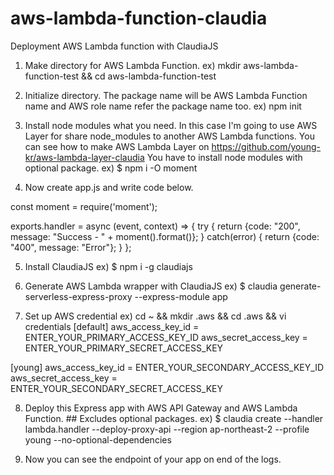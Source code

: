 # aws-lambda-function-claudia
Deployment AWS Lambda function with ClaudiaJS

1. Make directory for AWS Lambda Function.
ex) mkdir aws-lambda-function-test && cd aws-lambda-function-test

2. Initialize directory. The package name will be AWS Lambda Function name and AWS role name refer the package name too.
ex) npm init

3. Install node modules what you need. In this case I'm going to use AWS Layer for share node_modules to another AWS Lambda functions. You can see how to make AWS Lambda Layer on https://github.com/young-kr/aws-lambda-layer-claudia
You have to install node modules with optional package.
ex) $ npm i -O moment

4. Now create app.js and write code below.
  
  const moment = require('moment');
  
  exports.handler = async (event, context) => {
    try {
      return {code: "200", message: "Success - " + moment().format()};
    } catch(error) {
      return {code: "400", message: "Error"};
    }
  };

5. Install ClaudiaJS
ex) $ npm i -g claudiajs

6. Generate AWS Lambda wrapper with ClaudiaJS
ex) $ claudia generate-serverless-express-proxy --express-module app

7. Set up AWS credential
ex) cd ~ && mkdir .aws && cd .aws && vi credentials
  [default]
  aws_access_key_id = ENTER_YOUR_PRIMARY_ACCESS_KEY_ID
  aws_secret_access_key = ENTER_YOUR_PRIMARY_SECRET_ACCESS_KEY

  [young]
  aws_access_key_id = ENTER_YOUR_SECONDARY_ACCESS_KEY_ID
  aws_secret_access_key = ENTER_YOUR_SECONDARY_SECRET_ACCESS_KEY

8. Deploy this Express app with AWS API Gateway and AWS Lambda Function. ## Excludes optional packages.
ex) $ claudia create --handler lambda.handler --deploy-proxy-api --region ap-northeast-2 --profile young --no-optional-dependencies

9. Now you can see the endpoint of your app on end of the logs.
